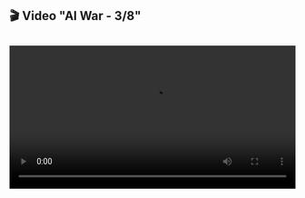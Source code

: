 
## 🎬 Video "AI War - 3/8"

<video controls style="width: 100%; max-width: 700px; margin-top: 1em;">
  <source src="/BetweenIntelligences/videos/IA_War3.mp4" type="video/mp4">
  Votre navigateur ne supporte pas la vidéo HTML5.
</video>

